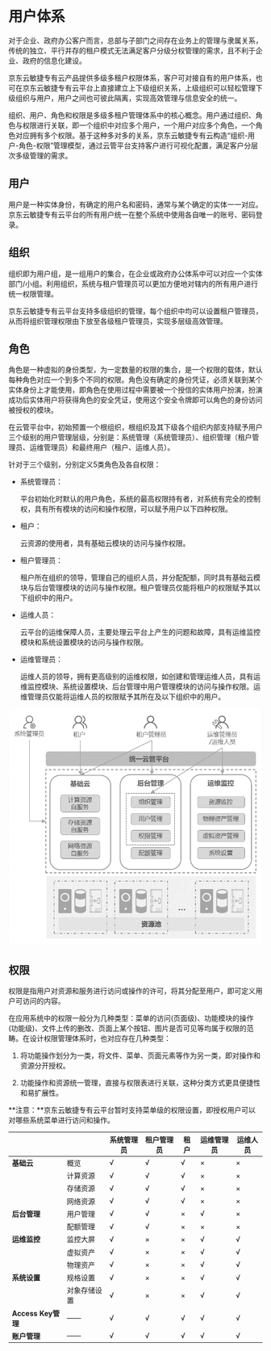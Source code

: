 # 用户体系

对于企业、政府办公客户而言，总部与子部门之间存在业务上的管理与隶属关系，传统的独立、平行并存的租户模式无法满足客户分级分权管理的需求，且不利于企业、政府的信息化建设。

京东云敏捷专有云产品提供多级多租户权限体系，客户可对接自有的用户体系，也可在京东云敏捷专有云平台上直接建立上下级组织关系，上级组织可以轻松管理下级组织与用户，用户之间也可彼此隔离，实现高效管理与信息安全的统一。

组织、用户、角色和权限是多级多租户管理体系中的核心概念。用户通过组织、角色与权限进行关联，即一个组织中对应多个用户，一个用户对应多个角色，一个角色对应拥有多个权限。基于这种多对多的关系，京东云敏捷专有云构造“组织-用户-角色-权限”管理模型，通过云管平台支持客户进行可视化配置，满足客户分层次多级管理的需求。



## 用户

用户是一种实体身份，有确定的用户名和密码，通常与某个确定的实体一一对应。京东云敏捷专有云平台的所有用户统一在整个系统中使用各自唯一的账号、密码登录。



## 组织

组织即为用户组，是一组用户的集合，在企业或政府办公体系中可以对应一个实体部门/小组。利用组织，系统与租户管理员可以更加方便地对辖内的所有用户进行统一权限管理。

京东云敏捷专有云平台支持多级组织的管理，每个组织中均可以设置租户管理员，从而将组织管理权限由下放至各级租户管理员，实现多层级高效管理。



## 角色

角色是一种虚拟的身份类型，为一定数量的权限的集合，是一个权限的载体，默认每种角色对应一个到多个不同的权限。角色没有确定的身份凭证，必须关联到某个实体身份上才能使用，即角色在使用过程中需要被一个授信的实体用户扮演，扮演成功后实体用户将获得角色的安全凭证，使用这个安全令牌即可以角色的身份访问被授权的模块。

在云管平台中，初始预置一个根组织，根组织及其下级各个组织内部支持赋予用户三个级别的用户管理层级，分别是：系统管理（系统管理员）、组织管理（租户管理员、运维管理员）和最终用户（租户、运维人员）。

针对于三个级别，分别定义5类角色及各自权限：

- 系统管理员：

  平台初始化时默认的用户角色，系统的最高权限持有者，对系统有完全的控制权，具有所有模块的访问和操作权限，可以赋予用户以下四种权限。

- 租户：

  云资源的使用者，具有基础云模块的访问与操作权限。

- 租户管理员：

  租户所在组织的领导，管理自己的组织人员，并分配配额，同时具有基础云模块与后台管理模块的访问与操作权限。租户管理员仅能将租户的权限赋予其以下组织中的用户。

- 运维人员：

  云平台的运维保障人员，主要处理云平台上产生的问题和故障，具有运维监控模块和系统设置模块的访问与操作权限。

- 运维管理员：

  运维人员的领导，拥有更高级别的运维权限，如创建和管理运维人员，具有运维监控模块、系统设置模块、后台管理中用户管理模块的访问与操作权限。运维管理员仅能将运维人员的权限赋予其所在及以下组织中的用户。

![User-System-1](../../../../image/JD-Cloud-Swift-HCI-Edition/User-System-1.png)



## 权限

权限是指用户对资源和服务进行访问或操作的许可，将其分配至用户，即可定义用户可访问的内容。

在应用系统中的权限一般分为几种类型：菜单的访问(页面级)、功能模块的操作(功能级)、文件上传的删改、页面上某个按钮、图片是否可见等均属于权限的范畴。在设计权限管理体系时，也对应存在几种类型：

1. 将功能操作划分为一类，将文件、菜单、页面元素等作为另一类，即对操作和资源分开授权。

2. 功能操作和资源统一管理，直接与权限表进行关联，这种分类方式更具便捷性和易扩展性。

**注意：**京东云敏捷专有云平台暂时支持菜单级的权限设置，即授权用户可以对哪些系统菜单进行访问和操作。 

 

|                    |              | **系统管理员** | **租户管理员** | **租户** | **运维管理员** | **运维人员** |
| ------------------ | ------------ | -------------- | -------------- | -------- | -------------- | ------------ |
| **基础云**         | 概览         | √              | √              | √        | ×              | ×            |
|                    | 计算资源     | √              | √              | √        | ×              | ×            |
|                    | 存储资源     | √              | √              | √        | ×              | ×            |
|                    | 网络资源     | √              | √              | √        | ×              | ×            |
| **后台管理**       | 用户管理     | √              | √              | ×        | √              | ×            |
|                    | 配额管理     | √              | √              | ×        | ×              | ×            |
| **运维监控**       | 监控大屏     | √              | ×              | ×        | √              | √            |
|                    | 虚拟资产     | √              | ×              | ×        | √              | √            |
|                    | 物理资产     | √              | ×              | ×        | √              | √            |
| **系统设置**       | 规格设置     | √              | ×              | ×        | √              | √            |
|                    | 对象存储设置 | √              | ×              | ×        | √              | √            |
| **Access Key管理** | ——           | √              | √              | √        | √              | √            |
| **账户管理**       | ——           | √              | √              | √        | √              | √            |